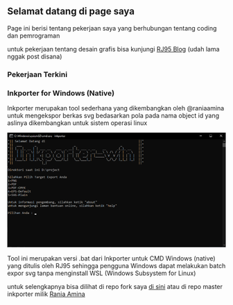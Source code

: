 ## Selamat datang di page saya

Page ini berisi tentang pekerjaan saya yang berhubungan tentang coding dan pemrograman

untuk pekerjaan tentang desain grafis bisa kunjungi [RJ95 Blog](https://rj95.home.blog) (udah lama nggak post disana)

### Pekerjaan Terkini

### Inkporter for Windows (Native)
Inkporter merupakan tool sederhana yang dikembangkan oleh @raniaamina untuk mengekspor berkas svg bedasarkan pola pada nama object id yang aslinya dikembangkan untuk sistem operasi linux

![image of tampilan_inkporter](https://github.com/maslanangdev/maslanangdev.github.io/blob/master/page_images/tampilan_inkporter.png)

Tool ini merupakan versi .bat dari Inkporter untuk CMD Windows (native) yang ditulis oleh RJ95
sehingga pengguna Windows dapat melakukan batch expor svg tanpa menginstall WSL (Windows Subsystem for Linux)

untuk selengkapnya bisa dilihat di repo fork saya [di sini](https://github.com/maslanangdev/inkporter) atau di repo master inkporter milik [Rania Amina](https://github.com/raniaamina/inkporter) 
